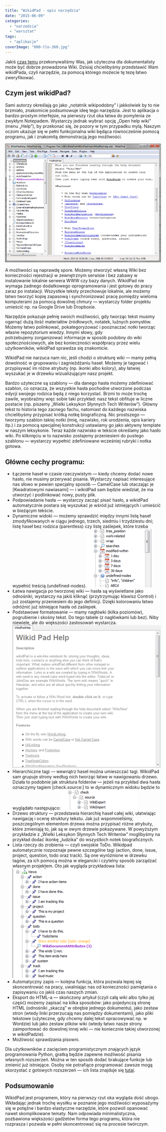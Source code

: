 ```yaml
---
title: "WikidPad - opis narzędzia"
date: "2015-06-09"
categories: 
  - "narzedzia"
  - "warsztat"
tags: 
  - "aplikacje"
coverImage: "000-tlo-360.jpg"
---
```


Jakiś [czas temu](http://techwriter.pl/nie-tylko-wikipedia-czyli-do-czego-moze-sie-przydac-wiki/ "O wiki") przekonywaliśmy Was, jak użyteczna dla dokumentalisty może być dobrze prowadzona Wiki. Dzisiaj chcielibyśmy przedstawić Wam wikidPada, czyli narzędzie, za pomocą którego możecie tę tezę łatwo zweryfikować.

## Czym jest wikidPad?

Sami autorzy określają go jako „notatnik wikipodobny” i jakkolwiek by to nie brzmiało, znakomicie podsumowuje ideę tego narzędzia. Jest to aplikacja o bardzo prostym interfejsie, na pierwszy rzut oka łatwa do pomylenia ze zwykłym Notepadem. Wystarczy jednak wybrać opcję „Open help wiki” (menu „Help”), by przekonać się, że pozory w tym przypadku mylą. Naszym oczom ukazuje się w pełni funkcjonalna wiki będąca równocześnie pomocą programu, jak i znakomitą demonstracją jego możliwości.

![001-help](images/001-help.jpg)

A możliwości są naprawdę spore. Możemy stworzyć własną Wiki bez konieczności rejestracji w zewnętrznym serwisie i bez zabawy w instalowanie lokalnie serwera WWW czy bazy danych. WikidPad nie wymaga żadnego dodatkowego oprogramowania i jest gotowy do pracy zaraz po instalacji. Wszystkie teksty przechowuje lokalnie, ale możemy łatwo tworzyć kopię zapasową i synchronizować pracę pomiędzy wieloma komputerami za pomocą dowolnej chmury — wystarczy folder projektu umieścić np. na Google Drive lub Dropboxie.

Narzędzie pokazuje pełnię swoich możliwości, gdy tworząc tekst musimy ogarnąć dużą ilość materiałów źródłowych, notatek, luźnych pomysłów. Możemy łatwo polinkować, pokategoryzować i pooznaczać notki tworząc własne repozytorium wiedzy. Innymi słowy, gdy potrzebujemy zorganizować informacje w sposób podobny do wiki społecznościowych, ale bez konieczności współpracy przez wielu użytkowników, wikidPad sprawdza się znakomicie.

WikidPad nie narzuca nam nic, jeśli chodzi o strukturę wiki — mamy pełną dowolność w grupowaniu i zagnieżdżaniu haseł. Możemy je tagować i przypisywać im różne atrybuty (np. ikonki albo kolory), aby łatwiej wyszukać je w drzewku wizualizującym nasz projekt.

Bardzo użyteczne są szablony — dla danego hasła możemy zdefiniować szablon, co oznacza, że wszystkie hasła pochodne utworzone podczas edycji swojego rodzica będą z niego korzystać. Brzmi to może trochę zawile, wyobraźmy więc sobie taki przykład: nasz tekst obfituje w liczne postacie (np. piszemy „Wielki Leksykon Słynnych Tech Writerów”). Główny tekst to historia tego zacnego fachu, natomiast do każdego nazwiska chcielibyśmy przypisać krótką notkę biograficzną. Nic prostszego — tworzymy szablon takiej notki (imię, nazwisko, rok urodzenia, opis kariery itp.) i za pomocą specjalnej konstrukcji ustawiamy go jako aktywny template w naszym leksykonie. Teraz każde nazwisko w tekście określamy jako hasło wiki. Po kliknięciu w to nazwisko zostajemy przeniesieni do pustego szablonu — wystarczy wypełnić zdefiniowane wcześniej rubryki i notka gotowa.

## Główne cechy programu:

- Łączenie haseł w czasie rzeczywistym — kiedy chcemy dodać nowe hasło, nie musimy przerywać pisania. Wystarczy napisać interesujące nas słowo w pewien specjalny sposób — CamelCase lub otaczając je \[Kwadratowymi nawiasami\] — i wikidPad sam będzie wiedział, że ma utworzyć i podlinkować nowy, pusty plik.
- Podpowiadanie hasła — wystarczy zacząć pisać hasło, a wikidPad automatycznie postara się wyszukać je wśród już istniejących i umieścić w bieżącym tekście.
- Dynamiczne widoki — możemy sprawdzić między innymi listę haseł zmodyfikowanych w ciągu jednego, trzech, siedmiu i trzydziestu dni; listę haseł bez rodzica (parentless) czy listę zaślepek, które trzeba wypełnić treścią (undefined-nodes).![002-dynamiczne_widoki](images/002-dynamiczne_widoki.jpg)
- Łatwa nawigacja po tworzonej wiki — hasła są wyświetlane jako odnośniki, wystarczy na jakiś kliknąć (przytrzymując klawisz Control) i już zostajemy przeniesieni do jego definicji. Dzięki kolorowaniu łatwo odróżnić już istniejące hasła od zaślepek.
- Podstawowe formatowanie — mamy nagłówki (kilka poziomów), pogrubienie i skośny tekst. Do tego tabele (z nagłówkami lub bez). Niby niewiele, ale do większości zastosowań wystarcza.![003-formatowanie](images/003-formatowanie.jpg)
- Hierarchiczne tagi — wewnątrz haseł można umieszczać tagi. WikidPad sam grupuje strony według nich tworząc łatwe w nawigowaniu drzewo. Działa to podobnie jak struktura folderów — jeżeli na przykład dwa hasła oznaczymy tagiem \[check.source:\] to w dynamicznym widoku będzie to wyglądało następująco:![004-hierarchia_tagow](images/004-hierarchia_tagow.jpg)
- Drzewo struktury — przedstawia hierarchię haseł całej wiki, ułatwiając nawigację i ocenę struktury tekstu. Jak już wspomnieliśmy, poszczególnym elementom drzewa można przypisać różne atrybuty, które zmieniają to, jak są w owym drzewie pokazywane. W powyższym przykładzie z „Wielki Leksykon Słynnych Tech Writerów” moglibyśmy na przykład dodać ikonkę „ludzika” do wszystkich notek biograficznych.
- Lista rzeczy do zrobienia — czyli swojskie ToDo. Wikidpad automatycznie rozpoznaje pewne szczególne tagi (action, done, issue, project, question, todo oraz track). Są one wyróżnione w drzewku tagów, za ich pomocą można w elegancki i czytelny sposób zarządzać własnym projektem. Oto jak wygląda przykładowa lista:![005-todos](images/005-todos.jpg)
- Automatyczny zapis — kolejna funkcja, która pozwala lepiej się skoncentrować na pracy, uwalniając nas od konieczności pamiętania o zapisywaniu co jakiś czas naszych zmian.
- Eksport do HTML-a — skończony artykuł (czyli całą wiki albo tylko jej część) możemy zapisać na kilka sposobów: jako pojedynczą stronę HTML (odnośniki „skaczą” w obrębie jednego dokumentu), jako zestaw stron (wtedy linki przerzucają nas pomiędzy dokumentami), jako pliki tekstowe (użyteczne, gdy chcemy dalej tekst opracowywać np. w Wordzie) lub jako zestaw plików wiki (wtedy łatwo nasze strony zaimportować do dowolnej innej wiki — nie koniecznie takiej utworzonej w wikidPadzie).
- Możliwość sprawdzania pisowni.

Dla użytkowników z zacięciem programistycznym znających język programowania Python, gratką będzie zapewne możliwość pisania własnych rozszerzeń. Można w ten sposób dodać brakujące funkcje lub zmienić już istniejące. Osoby nie potrafiące programować zawsze mogą skorzystać z gotowych rozszerzeń — ich lista znajduje się [tutaj](http://trac.wikidpad2.webfactional.com/wiki/ListOfUserScripts "Rozszerzenia").

## Podsumowanie

WikidPad jest programem, który na pierwszy rzut oka wygląda dość ubogo. Wkładając jednak trochę wysiłku w poznanie jego możliwości wyposażymy się w potężne i bardzo elastyczne narzędzie, które pozwoli opanować nawet skomplikowane tematy. Nam odpowiada minimalistyczna, pozbawiona większości gadżetów forma tego programu, która nie rozprasza i pozwala w pełni skoncentrować się na procesie twórczym.
